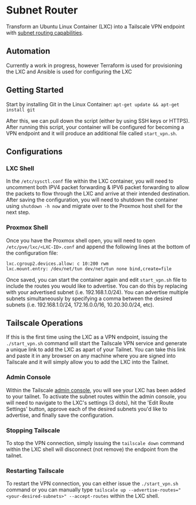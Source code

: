 # Subnet Router

Transform an Ubuntu Linux Container (LXC) into a Tailscale VPN endpoint with [subnet routing capabilities](https://tailscale.com/kb/1019/subnets).

## Automation
Currently a work in progress, however Terraform is used for provisioning the LXC and Ansible is used for configuring the LXC

## Getting Started

Start by installing Git in the Linux Container:
`apt-get update && apt-get install git`

After this, we can pull down the script (either by using SSH keys or HTTPS). After running this script, your container will be configured for becoming a VPN endpoint and it will produce an additional file called `start_vpn.sh`.

## Configurations

### LXC Shell

In the `/etc/sysctl.conf` file within the LXC container, you will need to uncomment both IPV4 packet forwarding & IPV6 packet forwarding to allow the packets to flow through the LXC and arrive at their intended destination. After saving the configuration, you will need to shutdown the container using `shutdown -h now` and migrate over to the Proxmox host shell for the next step.

### Proxmox Shell

Once you have the Proxmox shell open, you will need to open `/etc/pve/lxc/<LXC-ID>.conf` and append the following lines at the bottom of the configuration file:  

```
lxc.cgroup2.devices.allow: c 10:200 rwm
lxc.mount.entry: /dev/net/tun dev/net/tun none bind,create=file
```

Once saved, you can start the container again and edit `start_vpn.sh` file to include the routes you would like to advertise. You can do this by replacing <routes> with your advertised subnet (i.e. 192.168.1.0/24). You can advertise multiple subnets simultaneously by specifying a comma between the desired subnets (i.e. 192.168.1.0/24, 172.16.0.0/16, 10.20.30.0/24, etc).

## Tailscale Operations

If this is the first time using the LXC as a VPN endpoint, issuing the `./start_vpn.sh` command will start the Tailscale VPN service and generate a unique link to add the LXC as apart of your Tailnet. You can take this link and paste it in any browser on any machine where you are signed into Tailscale and it will simply allow you to add the LXC into the Tailnet. 

### Admin Console

Within the Tailscale [admin console](https://login.tailscale.com/admin/machines), you will see your LXC has been added to your tailnet. To activate the subnet routes within the admin console, you will need to navigate to the LXC's settings (3 dots), hit the 'Edit Route Settings' button, approve each of the desired subnets you'd like to advertise, and finally save the configuration.

### Stopping Tailscale

To stop the VPN connection, simply issuing the `tailscale down` command within the LXC shell will disconnect (not remove) the endpoint from the tailnet.

### Restarting Tailscale

To restart the VPN connection, you can either issue the `./start_vpn.sh` command or you can manually type `tailscale up --advertise-routes="<your-desired-subnets>" --accept-routes` within the LXC shell.